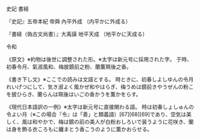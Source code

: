 史記
書経


『史記』五帝本紀 帝舜
內平外成
（内平かに外成る）

『書経（偽古文尚書）』大禹謨
地平天成
（地平かに天成る）

令和

《原文》※約物は後世に調整された形。※太字は新元号に採用された字。
于時、初春令月、氣淑風和、梅披鏡前之粉、蘭薫珮後之香。

《書き下し文》※ここでの読みは文語とする。
時ときに、初春しよしゆんの令月れいげつにして、気き淑よく風かぜ和やはらぎ、梅うめは鏡前きやうぜんの粉こを披ひらき、蘭らんは珮後はいごの香かうを薫かをらす。

《現代日本語訳の一例》※太字は新元号に直接関わる語。
時は初春しょしゅんの令よい月（※この場合『令』は「善」と類義語）[67][68][69]であり、空気は美しく、風は和やかで、梅は鏡の前の美人が白粉おしろいで装うように花咲き、蘭は身を飾る衣ころもに纏まとう香こうのように薫かおらせる。
